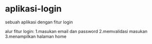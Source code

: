 # aplikasi-login
sebuah aplikasi dengan fitur login

alur fitur login:
1.masukan email dan password
2.memvalidasi masukan
3.menampilkan halaman home
